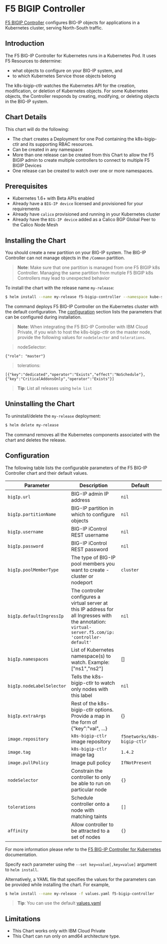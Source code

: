 # F5 BIGIP Controller

[F5 BIGIP Controller](http://clouddocs.f5.com/containers/v2/kubernetes/) configures BIG-IP objects for applications in a Kubernetes cluster, serving North-South traffic.	

## Introduction

The F5 BIG-IP Controller for Kubernetes runs in a Kubernetes Pod. It uses F5 Resources to determine:
- what objects to configure on your BIG-IP system, and
- to which Kubernetes Service those objects belong

The k8s-bigip-ctlr watches the Kubernetes API for the creation, modification, or deletion of Kubernetes objects. For some Kubernetes objects, the Controller responds by creating, modifying, or deleting objects in the BIG-IP system.

## Chart Details

This chart will do the following:

* The chart creates a Deployment for one Pod containing the k8s-bigip-ctlr and its supporting RBAC resources.
* Can be created in any namespace
* More than one release can be created from this Chart to allow the F5 BIGIP admin to create multiple controllers to connect to multiple F5 BIGIP Devices
* One release can be created to watch over one or more namespaces.

## Prerequisites

- Kubernetes 1.6+ with Beta APIs enabled
- Already have a `BIG-IP device` licensed and provisioned for your requirements
- Already have `calico` provisioned and running in your Kubernetes cluster
- Already have the `BIG-IP device` added as a Calico BGP Global Peer to the Calico Node Mesh

## Installing the Chart

You should create a new partition on your BIG-IP system. The BIG-IP Controller can not manage objects in the `/Common` partition.

> **Note**: Make sure that one partition is managed from one F5 BIGIP k8s Controller. Managing the same partition from mutiple F5 BIGIP k8s Controllers may lead to unexpected behavior

To install the chart with the release name `my-release`:

```bash
$ helm install --name my-release f5-bigip-controller --namespace kube-system --set bigIp.url=1.2.3.4 --set bigIp.partitionName=myPartition --set bigIp.username=admin --set bigIp.password=password
```

The command deploys F5 BIG-IP Controller on the Kubernetes cluster with the default configuration. The [configuration](#configuration) section lists the parameters that can be configured during installation.

> **Note**: When integrating the F5 BIG-IP Controller with IBM Cloud Private, if you wish to host the k8s-bigip-ctlr on the master node, provide the following values for `nodeSelector` and `tolerations`.

> nodeSelector: 
```
{"role": "master"}
```
> tolerations: 
```
[{"key":"dedicated","operator":"Exists","effect":"NoSchedule"},{"key":"CriticalAddonsOnly","operator":"Exists"}]
```


> **Tip**: List all releases using `helm list`

## Uninstalling the Chart

To uninstall/delete the `my-release` deployment:

```bash
$ helm delete my-release
```

The command removes all the Kubernetes components associated with the chart and deletes the release.

## Configuration

The following table lists the configurable parameters of the F5 BIG-IP Controller chart and their default values.

|          Parameter           |                Description                 |                   Default                   |
| ---------------------------- | ------------------------------------------ | ------------------------------------------- |
| `bigIp.url`                  | BIG-IP admin IP address			        | `nil`						                  |
| `bigIp.partitionName`        | BIG-IP partition in which to configure objects| `nil`                          		  |
| `bigIp.username`             | BIG-IP iControl REST username  			| `nil`                                       |
| `bigIp.password`             | BIG-IP iControl REST password   			| `nil`                                       |
| `bigIp.poolMemberType`       | The type of BIG-IP pool members you want to create - cluster or nodeport | `cluster`	|
| `bigIp.defaultIngressIp`     | The controller configures a virtual server at this IP address for all Ingresses with the annotation: `virtual-server.f5.com/ip: 'controller-default'`| `nil`|
| `bigIp.namespaces`           | List of Kubernetes namespace(s) to watch. Example: ["ns1","ns2"] 		| []				|
| `bigIp.nodeLabelSelector`    | Tells the k8s-bigip-ctlr to watch only nodes with this label | `nil`			|
| `bigIp.extraArgs`            | Rest of the k8s-bigip-ctlr options. Provide a map in the form of {"key":"val", ...}	| {}	|
| `image.repository`           | `k8s-bigip-ctlr` image repository  		    | `f5networks/k8s-bigip-ctlr`                         |
| `image.tag`                  | `k8s-bigip-ctlr` image tag  		    | `1.4.2`                                    |
| `image.pullPolicy`           | Image pull policy                          | `IfNotPresent`                              |
| `nodeSelector`       	       | Constrain the controller to only be able to run on particular node| `{}`                              |
| `tolerations`                | Schedule controller onto a node with matching taints| `[]`                                      |
| `affinity	`		           | Allow controller to be attracted to a set of nodes| `{}`                          |

For more information please refer to the [F5 BIG-IP Controller for Kubernetes](http://clouddocs.f5.com/products/connectors/k8s-bigip-ctlr/v1.4/)  documentation.

Specify each parameter using the `--set key=value[,key=value]` argument to `helm install`.

Alternatively, a YAML file that specifies the values for the parameters can be provided while installing the chart. For example,

```bash
$ helm install --name my-release -f values.yaml f5-bigip-controller
```

> **Tip**: You can use the default [values.yaml](values.yaml)

## Limitations

* This Chart works only with IBM Cloud Private
* This Chart can run only on amd64 architecture type.

